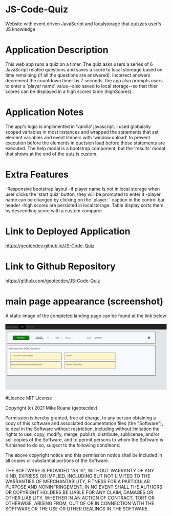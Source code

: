 # JS-Code-Quiz
Website with event driven JavaScript and localstorage that quizzes user's JS knowledge


# Application Description
This web app runs a quiz on a timer. The quiz asks users a series of 6 JavaScript related questions and saves a score to local storeage based on time
remaining (if all the questions are answered). incorrect answers decrement the countdown timer by 7 seconds. the app also prompts users to enter
a 'player name' value--also saved to local storage--so that thier scores can be displayed in a high scores table (highScores).  


# Application Notes
The app's logic is implimented in 'vanilla' javascript. I used globalally scoped variables in most instances
and wrapped the statements that set element variables and event liteners with 'window.onload' to prevent execution
before the elements in quetsion load before those statements are executed. The help modal is a bootstrap component,
but the 'results' modal that shows at the end of the quiz is custom.

# Extra Features
-Responsive bootstrap layout
-if player name is not in local storage when user clicks the 'start quiz'
  button, they will be prompted to enter it
-player name can be changed by clicking on the 'player: ' caption in the control
 bar header
-high scores are persisted in localstorage. Table display sorts them by descending 
 score with a custom comparer

# Link to Deployed Application
https://geotecdev.github.io/JS-Code-Quiz

# Link to Github Repository
https://github.com/geotecdev/JS-Code-Quiz

# main page appearance (screenshot)
A static image of the completed landing page can be found at the link below

![landing page screenshot](./images/Screenshot.png)


#Licence
MIT License

Copyright (c) 2021 Mike Ruane (geotecdev)

Permission is hereby granted, free of charge, to any person obtaining a copy of this software and 
associated documentation files (the "Software"), to deal in the Software without restriction, 
including without limitation the rights to use, copy, modify, merge, publish, distribute, sublicense, 
and/or sell copies of the Software, and to permit persons to whom the Software is furnished to do so,
 subject to the following conditions:

The above copyright notice and this permission notice shall be included in all 
copies or substantial portions of the Software.

THE SOFTWARE IS PROVIDED "AS IS", WITHOUT WARRANTY OF ANY KIND, EXPRESS OR IMPLIED, INCLUDING 
BUT NOT LIMITED TO THE WARRANTIES OF MERCHANTABILITY, FITNESS FOR A PARTICULAR PURPOSE AND 
NONINFRINGEMENT. IN NO EVENT SHALL THE AUTHORS OR COPYRIGHT HOLDERS BE LIABLE FOR ANY CLAIM, 
DAMAGES OR OTHER LIABILITY, WHETHER IN AN ACTION OF CONTRACT, TORT OR OTHERWISE, ARISING FROM, 
OUT OF OR IN CONNECTION WITH THE SOFTWARE OR THE USE OR OTHER DEALINGS IN THE SOFTWARE.

